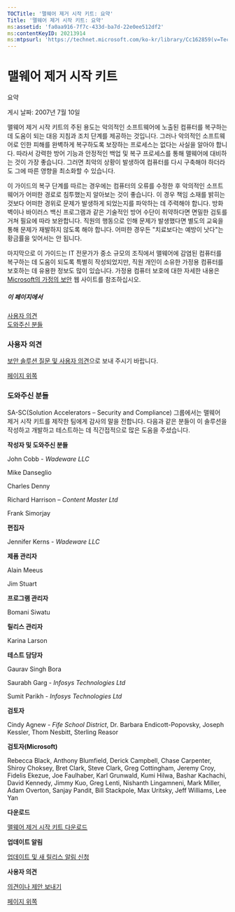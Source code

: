 ```yaml
---
TOCTitle: '맬웨어 제거 시작 키트: 요약'
Title: '맬웨어 제거 시작 키트: 요약'
ms:assetid: 'fa0aa916-7f7c-433d-ba7d-22e0ee512df2'
ms:contentKeyID: 20213914
ms:mtpsurl: 'https://technet.microsoft.com/ko-kr/library/Cc162859(v=TechNet.10)'
---
```


맬웨어 제거 시작 키트
=====================

요약

게시 날짜: 2007년 7월 10일

맬웨어 제거 시작 키트의 주된 용도는 악의적인 소프트웨어에 노출된 컴퓨터를 복구하는 데 도움이 되는 대응 지침과 조치 단계를 제공하는 것입니다. 그러나 악의적인 소프트웨어로 인한 피해를 완벽하게 복구하도록 보장하는 프로세스는 없다는 사실을 알아야 합니다. 따라서 강력한 방어 기능과 안정적인 백업 및 복구 프로세스를 통해 맬웨어에 대비하는 것이 가장 좋습니다. 그러면 최악의 상황이 발생하여 컴퓨터를 다시 구축해야 하더라도 그에 따른 영향을 최소화할 수 있습니다.

이 가이드의 복구 단계를 따르는 경우에는 컴퓨터의 오류를 수정한 후 악의적인 소프트웨어가 어떠한 경로로 침투했는지 알아보는 것이 좋습니다. 이 경우 책임 소재를 밝히는 것보다 어떠한 경위로 문제가 발생하게 되었는지를 파악하는 데 주력해야 합니다. 방화벽이나 바이러스 백신 프로그램과 같은 기술적인 방어 수단이 취약하다면 면밀한 검토를 거쳐 필요에 따라 보완합니다. 직원의 행동으로 인해 문제가 발생했다면 별도의 교육을 통해 문제가 재발하지 않도록 해야 합니다. 어떠한 경우든 "치료보다는 예방이 낫다"는 황금률을 잊어서는 안 됩니다.

마지막으로 이 가이드는 IT 전문가가 중소 규모의 조직에서 맬웨어에 감염된 컴퓨터를 복구하는 데 도움이 되도록 특별히 작성되었지만, 직원 개인이 소유한 가정용 컴퓨터를 보호하는 데 유용한 정보도 많이 있습니다. 가정용 컴퓨터 보호에 대한 자세한 내용은 [Microsoft의 가정의 보안](http://go.microsoft.com/fwlink/?linkid=42641) 웹 사이트를 참조하십시오.

##### 이 페이지에서

[](#ecae)[사용자 의견](#ecae)  
[](#ebae)[도와주신 분들](#ebae)

### 사용자 의견

[보안 솔루션 질문 및 사용자 의견](mailto:secwish@microsoft.com?subject=malware%20removal%20starter%20kit)으로 보내 주시기 바랍니다.

[](#mainsection)[페이지 위쪽](#mainsection)

### 도와주신 분들

SA-SC(Solution Accelerators – Security and Compliance) 그룹에서는 맬웨어 제거 시작 키트를 제작한 팀에게 감사의 말을 전합니다. 다음과 같은 분들이 이 솔루션을 작성하고 개발하고 테스트하는 데 직간접적으로 많은 도움을 주셨습니다.

**작성자 및 도와주신 분들**

John Cobb - *Wadeware LLC*

Mike Danseglio

Charles Denny

Richard Harrison – *Content Master Ltd*

Frank Simorjay

**편집자**

Jennifer Kerns - *Wadeware LLC*

**제품 관리자**

Alain Meeus

Jim Stuart

**프로그램 관리자**

Bomani Siwatu

**릴리스 관리자**

Karina Larson

**테스트 담당자**

Gaurav Singh Bora

Saurabh Garg - *Infosys Technologies Ltd*

Sumit Parikh - *Infosys Technologies Ltd*

**검토자**

Cindy Agnew - *Fife School District*, Dr. Barbara Endicott-Popovsky, Joseph Kessler, Thom Nesbitt, Sterling Reasor

**검토자(Microsoft)**

Rebecca Black, Anthony Blumfield, Derick Campbell, Chase Carpenter, Shiroy Choksey, Bret Clark, Steve Clark, Greg Cottingham, Jeremy Croy, Fidelis Ekezue, Joe Faulhaber, Karl Grunwald, Kumi Hilwa, Bashar Kachachi, David Kennedy, Jimmy Kuo, Greg Lenti, Nishanth Lingamneni, Mark Miller, Adam Overton, Sanjay Pandit, Bill Stackpole, Max Uritsky, Jeff Williams, Lee Yan

**다운로드**

[맬웨어 제거 시작 키트 다운로드](http://go.microsoft.com/fwlink/?linkid=93108)

**업데이트 알림**

[업데이트 및 새 릴리스 알림 신청](http://go.microsoft.com/fwlink/?linkid=54982)

**사용자 의견**

[의견이나 제안 보내기](https://technet.microsoft.com/ko-kr/mailto:secwish?subject=malware%20removal%20starter%20kit)

[](#mainsection)[페이지 위쪽](#mainsection)
